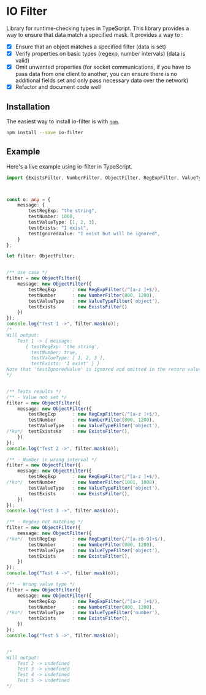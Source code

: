 # IO Filter

Library for runtime-checking types in TypeScript.
This library provides a way to ensure that data match a specified mask.
It provides a way to :

- [X] Ensure that an object matches a specified filter (data is set)
- [X] Verify properties on basic types (regexp, number intervals) (data is valid)
- [X] Omit unwanted properties (for socket communications, if you have to pass data from one client to another, you can ensure there is no additional fields set and only pass necessary data over the network)
- [X] Refactor and document code well

## Installation

The easiest way to install io-filter is with [`npm`][npm].

[npm]: https://www.npmjs.com/

```sh
npm install --save io-filter
```

## Example

Here's a live example using io-filter in TypeScript.

```typescript
import {ExistsFilter, NumberFilter, ObjectFilter, RegExpFilter, ValueTypeFilter} from "io-filter";



const o: any = {
    message: {
        testRegExp: "the string",
        testNumber: 1000,
        testValueType: [1, 2, 3],
        testExists: "I exist",
        testIgnoredValue: "I exist but will be ignored",
    }
};

let filter: ObjectFilter;


/** Use case */
filter = new ObjectFilter({
    message: new ObjectFilter({
        testRegExp      : new RegExpFilter(/^[a-z ]+$/),
        testNumber      : new NumberFilter(800, 1200),
        testValueType   : new ValueTypeFilter('object'),
        testExists      : new ExistsFilter()
    })
});
console.log("Test 1 ->", filter.mask(o));
/*
Will output:
    Test 1 -> { message:
       { testRegExp: 'the string',
         testNumber: true,
         testValueType: [ 1, 2, 3 ],
         testExists: 'I exist' } }
Note that 'testIgnoredValue' is ignored and omitted in the return value
*/


/** Tests results */
/** - Value not set */
filter = new ObjectFilter({
    message: new ObjectFilter({
        testRegExp      : new RegExpFilter(/^[a-z ]+$/),
        testNumber      : new NumberFilter(800, 1200),
        testValueType   : new ValueTypeFilter('object'),
/*ko*/  testExistsKo    : new ExistsFilter(),
    })
});
console.log("Test 2 ->", filter.mask(o));

/** - Number in wrong interval */
filter = new ObjectFilter({
    message: new ObjectFilter({
        testRegExp      : new RegExpFilter(/^[a-z ]+$/),
/*ko*/  testNumber      : new NumberFilter(1001, 1008),
        testValueType   : new ValueTypeFilter('object'),
        testExists      : new ExistsFilter(),
    })
});
console.log("Test 3 ->", filter.mask(o));

/** - RegExp not matching */
filter = new ObjectFilter({
    message: new ObjectFilter({
/*ko*/  testRegExp      : new RegExpFilter(/^[a-z0-9]+$/),
        testNumber      : new NumberFilter(800, 1200),
        testValueType   : new ValueTypeFilter('object'),
        testExists      : new ExistsFilter(),
    })
});
console.log("Test 4 ->", filter.mask(o));

/** - Wrong value type */
filter = new ObjectFilter({
    message: new ObjectFilter({
        testRegExp      : new RegExpFilter(/^[a-z ]+$/),
        testNumber      : new NumberFilter(800, 1200),
/*ko*/  testValueType   : new ValueTypeFilter('number'),
        testExists      : new ExistsFilter(),
    })
});
console.log("Test 5 ->", filter.mask(o));


/*
Will output:
    Test 2 -> undefined
    Test 3 -> undefined
    Test 4 -> undefined
    Test 5 -> undefined
*/
```

